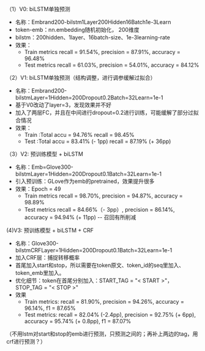 （1）V0: biLSTM单独预测
- 名称：Embrand200-bilstm1Layer200Hidden16Batch1e-3Learn
- token-emb：nn.embedding随机初始化， 200维度
- bilstm：200hidden、1layer、16batch-size、1e-3learning-rate
- 效果：
  - Train metrics recall = 91.54%, precision = 87.91%, accuracy = 96.48%
  - Test metrics recall = 61.03%, precision = 54.01%, accuracy = 84.12%

（2）V1: biLSTM单独预测（结构调整，进行调参缓解过拟合）
- 名称：Embrand200-bilstmLayer=1Hidden=200Dropout0.2Batch=32Learn=1e-1
- 基于V0改动了layer=3，发现效果并不好
- 加入了两层FC，并且在中间进行dropout=0.2进行训练，可能缓解了部分过拟合情况
- 效果：
  - Train :Total accu = 94.76% recall = 98.45%
  - Test :Total accu = 83.41% (- 1pp) recall = 87.19% (+ 36pp)

（3）V2: 预训练模型 + biLSTM
- 名称：Emb=Glove300-bilstmLayer=1Hidden=200Dropout0.1Batch=32Learn=1e-1
- 引入预训练：GLove作为emb的pretrained，效果提升很多
- 效果：Epoch = 49 
  - Train metrics recall = 98.70%, precision = 94.87%, accuracy = 98.89% 
  - Test metrics recall = 84.66%（- 3pp）, precision = 86.14%, accuracy = 94.94% (+ 11pp) -- 召回有所削减

(4)V3: 预训练模型 + biLSTM + CRF
- 名称：Glove300-bilstmCRFLayer=1Hidden=200Dropout0.1Batch=32Learn=1e-1
- 加入CRF层：捕捉转移概率
- 首尾加入start和stop，所以需要在token原文、token_id的seq里加入、token_emb里加入。
- 优化细节：token在首尾分别加入：START_TAG = "< START >"，STOP_TAG = "< STOP >"
- 效果
  - Train metrics: recall = 81.90%, precision = 94.26%, accuracy = 96.14%, f1 = 87.65%
  - Test metrics: recall = 82.04% (-2.4pp), precision = 92.75% (+ 6pp), accuracy = 95.74% (+ 0.8pp), f1 = 87.07%

（不用lstm对start和stop的emb进行预测，只预测之间的；再补上两边的tag，用crf进行预测？）
